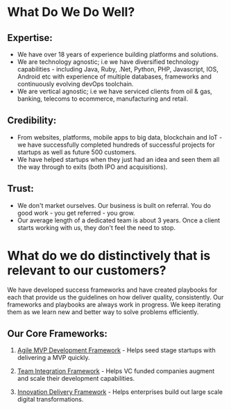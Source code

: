 # What Do We Do Well?

## Expertise:
- We have over 18 years of experience building platforms and solutions.
- We are technology agnostic; i.e we have diversified technology capabilities - including Java, Ruby, .Net, Python, PHP, Javascript, IOS, Android etc with experience of multiple databases, frameworks and continuously evolving devOps toolchain.
- We are vertical agnostic; i.e we have serviced clients from oil & gas, banking, telecoms to ecommerce, manufacturing and retail.

## Credibility:
- From websites, platforms, mobile apps to big data, blockchain and IoT - we have successfully completed hundreds of successful projects for startups as well as future 500 customers.
- We have helped startups when they just had an idea and seen them all the way through to exits (both IPO and acquisitions). 

## Trust:
- We don't market ourselves. Our business is built on referral. You do good work - you get referred - you grow.
- Our average length of a dedicated team is about 3 years. Once a client starts working with us, they don't feel the need to stop. 

# What do we do distinctively that is relevant to our customers?
We have developed success frameworks and have created playbooks for each that provide us the guidelines on how deliver quality, consistently. Our frameworks and playbooks are always work in progress. We keep iterating them as we learn new and better way to solve problems efficiently.

## Our Core Frameworks:
1. [Agile MVP Development Framework](https://creativechaos.co/mvp-framework/) - Helps seed stage startups with delivering a MVP quickly.

2. [Team Integration Framework](https://creativechaos.co/team-integration-framework/) - Helps VC funded companies augment and scale their development capabilities.
3. [Innovation Delivery Framework](https://creativechaos.co/idf/) - Helps enterprises build out large scale digital transformations.
